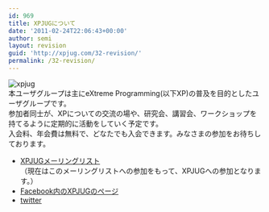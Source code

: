 ```yaml
---
id: 969
title: XPJUGについて
date: '2011-02-24T22:06:43+00:00'
author: semi
layout: revision
guid: 'http://xpjug.com/32-revision/'
permalink: /32-revision/
---
```


![](http://xpjug.com/wp-content/uploads/2011/01/xpjug.jpeg "xpjug")  
本ユーザグループは主にeXtreme Programming(以下XP)の普及を目的としたユーザグループです。  
参加者同士が、XPについての交流の場や、研究会、講習会、ワークショップを持てるように定期的に活動をしていく予定です。  
入会料、年会費は無料で、どなたでも入会できます。みなさまの参加をお待ちしております。

- [XPJUGメーリングリスト](http://groups.google.com/group/xpjug)  
    （現在はこのメーリングリストへの参加をもって、XPJUGへの参加となります。）
- [Facebook内のXPJUGのページ](http://www.facebook.com/home.php?sk=group_195734143772126)
- [twitter](http://twitter.com/xpjug)